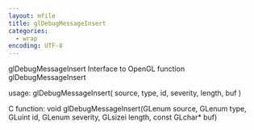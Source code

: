 ```yaml
---
layout: mfile
title: glDebugMessageInsert
categories:
  - wrap
encoding: UTF-8
---
```


glDebugMessageInsert  Interface to OpenGL function glDebugMessageInsert

usage:  glDebugMessageInsert( source, type, id, severity, length, buf )

C function:  void glDebugMessageInsert(GLenum source, GLenum type, GLuint id, GLenum severity, GLsizei length, const GLchar\* buf)